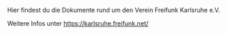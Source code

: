 Hier findest du die Dokumente rund um den Verein Freifunk Karlsruhe e.V.

Weitere Infos unter https://karlsruhe.freifunk.net/
